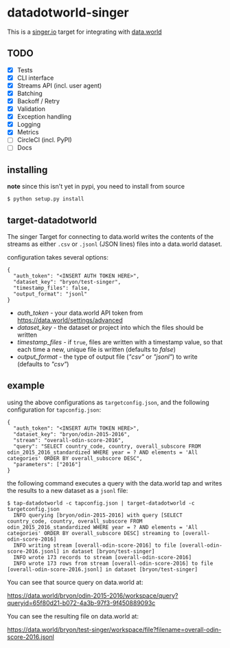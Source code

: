 # datadotworld-singer
This is a [singer.io](https://singer.io) target for integrating with [data.world](https://data.world)

## TODO

- [x] Tests   
- [x] CLI interface  
- [x] Streams API (incl. user agent)  
- [x] Batching  
- [x] Backoff / Retry  
- [x] Validation  
- [x] Exception handling  
- [x] Logging  
- [x] Metrics  
- [ ] CircleCI (incl. PyPI)  
- [ ] Docs

## installing

**note** since this isn't yet in pypi, you need to install from source

```
$ python setup.py install
```

## target-datadotworld
The singer Target for connecting to data.world writes the contents of
the streams as either `.csv` or `.jsonl` (JSON lines) files into a
data.world dataset.

configuration takes several options:

```
{
  "auth_token": "<INSERT AUTH TOKEN HERE>",
  "dataset_key": "bryon/test-singer",
  "timestamp_files": false,
  "output_format": "jsonl"
}
```

* *auth_token* -
your data.world API token from https://data.world/settings/advanced
* *dataset_key* -
the dataset or project into which the files should be written
* *timestamp_files* -
if `true`, files are written with a timestamp value, so that each
time a new, unique file is written (defaults to *false*)
* *output_format* -
the type of output file (*"csv"* or *"jsonl"*) to write (defaults to
*"csv"*)

## example
using the above configurations as `targetconfig.json`, and the following
configuration for `tapconfig.json`:
```
{
  "auth_token": "<INSERT AUTH TOKEN HERE>",
  "dataset_key": "bryon/odin-2015-2016",
  "stream": "overall-odin-score-2016",
  "query": "SELECT country_code, country, overall_subscore FROM odin_2015_2016_standardized WHERE year = ? AND elements = 'All categories' ORDER BY overall_subscore DESC",
  "parameters": ["2016"]
}

```

the following command executes a query with the data.world tap and
writes the results to a new dataset as a `jsonl` file:

```
$ tap-datadotworld -c tapconfig.json | target-datadotworld -c targetconfig.json
  INFO querying [bryon/odin-2015-2016] with query [SELECT country_code, country, overall_subscore FROM odin_2015_2016_standardized WHERE year = ? AND elements = 'All categories' ORDER BY overall_subscore DESC] streaming to [overall-odin-score-2016]
  INFO writing stream [overall-odin-score-2016] to file [overall-odin-score-2016.jsonl] in dataset [bryon/test-singer]
  INFO wrote 173 records to stream [overall-odin-score-2016]
  INFO wrote 173 rows from stream [overall-odin-score-2016] to file [overall-odin-score-2016.jsonl] in dataset [bryon/test-singer]
```

You can see that source query on data.world at:

https://data.world/bryon/odin-2015-2016/workspace/query?queryid=65f80d21-b072-4a3b-97f3-9f450889093c

You can see the resulting file on data.world at:

https://data.world/bryon/test-singer/workspace/file?filename=overall-odin-score-2016.jsonl

